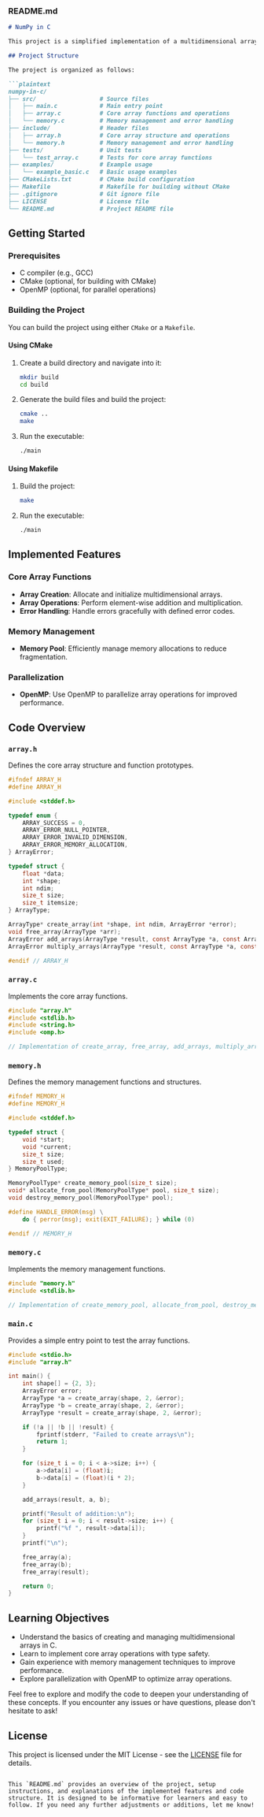 ### README.md

```markdown
# NumPy in C

This project is a simplified implementation of a multidimensional array library in C, inspired by NumPy. The goal is to provide a learning experience for implementing core functionalities of array operations and memory management in C, with a focus on type safety and basic parallelization using OpenMP.

## Project Structure

The project is organized as follows:

```plaintext
numpy-in-c/
├── src/                  # Source files
│   ├── main.c            # Main entry point
│   ├── array.c           # Core array functions and operations
│   └── memory.c          # Memory management and error handling
├── include/              # Header files
│   ├── array.h           # Core array structure and operations
│   └── memory.h          # Memory management and error handling
├── tests/                # Unit tests
│   └── test_array.c      # Tests for core array functions
├── examples/             # Example usage
│   └── example_basic.c   # Basic usage examples
├── CMakeLists.txt        # CMake build configuration
├── Makefile              # Makefile for building without CMake
├── .gitignore            # Git ignore file
├── LICENSE               # License file
└── README.md             # Project README file
```

## Getting Started

### Prerequisites

- C compiler (e.g., GCC)
- CMake (optional, for building with CMake)
- OpenMP (optional, for parallel operations)

### Building the Project

You can build the project using either `CMake` or a `Makefile`.

#### Using CMake

1. Create a build directory and navigate into it:
    ```sh
    mkdir build
    cd build
    ```

2. Generate the build files and build the project:
    ```sh
    cmake ..
    make
    ```

3. Run the executable:
    ```sh
    ./main
    ```

#### Using Makefile

1. Build the project:
    ```sh
    make
    ```

2. Run the executable:
    ```sh
    ./main
    ```

## Implemented Features

### Core Array Functions

- **Array Creation**: Allocate and initialize multidimensional arrays.
- **Array Operations**: Perform element-wise addition and multiplication.
- **Error Handling**: Handle errors gracefully with defined error codes.

### Memory Management

- **Memory Pool**: Efficiently manage memory allocations to reduce fragmentation.

### Parallelization

- **OpenMP**: Use OpenMP to parallelize array operations for improved performance.

## Code Overview

### `array.h`

Defines the core array structure and function prototypes.

```c
#ifndef ARRAY_H
#define ARRAY_H

#include <stddef.h>

typedef enum {
    ARRAY_SUCCESS = 0,
    ARRAY_ERROR_NULL_POINTER,
    ARRAY_ERROR_INVALID_DIMENSION,
    ARRAY_ERROR_MEMORY_ALLOCATION,
} ArrayError;

typedef struct {
    float *data;
    int *shape;
    int ndim;
    size_t size;
    size_t itemsize;
} ArrayType;

ArrayType* create_array(int *shape, int ndim, ArrayError *error);
void free_array(ArrayType *arr);
ArrayError add_arrays(ArrayType *result, const ArrayType *a, const ArrayType *b);
ArrayError multiply_arrays(ArrayType *result, const ArrayType *a, const ArrayType *b);

#endif // ARRAY_H
```

### `array.c`

Implements the core array functions.

```c
#include "array.h"
#include <stdlib.h>
#include <string.h>
#include <omp.h>

// Implementation of create_array, free_array, add_arrays, multiply_arrays...
```

### `memory.h`

Defines the memory management functions and structures.

```c
#ifndef MEMORY_H
#define MEMORY_H

#include <stddef.h>

typedef struct {
    void *start;
    void *current;
    size_t size;
    size_t used;
} MemoryPoolType;

MemoryPoolType* create_memory_pool(size_t size);
void* allocate_from_pool(MemoryPoolType* pool, size_t size);
void destroy_memory_pool(MemoryPoolType* pool);

#define HANDLE_ERROR(msg) \
    do { perror(msg); exit(EXIT_FAILURE); } while (0)

#endif // MEMORY_H
```

### `memory.c`

Implements the memory management functions.

```c
#include "memory.h"
#include <stdlib.h>

// Implementation of create_memory_pool, allocate_from_pool, destroy_memory_pool...
```

### `main.c`

Provides a simple entry point to test the array functions.

```c
#include <stdio.h>
#include "array.h"

int main() {
    int shape[] = {2, 3};
    ArrayError error;
    ArrayType *a = create_array(shape, 2, &error);
    ArrayType *b = create_array(shape, 2, &error);
    ArrayType *result = create_array(shape, 2, &error);

    if (!a || !b || !result) {
        fprintf(stderr, "Failed to create arrays\n");
        return 1;
    }

    for (size_t i = 0; i < a->size; i++) {
        a->data[i] = (float)i;
        b->data[i] = (float)(i * 2);
    }

    add_arrays(result, a, b);

    printf("Result of addition:\n");
    for (size_t i = 0; i < result->size; i++) {
        printf("%f ", result->data[i]);
    }
    printf("\n");

    free_array(a);
    free_array(b);
    free_array(result);

    return 0;
}
```

## Learning Objectives

- Understand the basics of creating and managing multidimensional arrays in C.
- Learn to implement core array operations with type safety.
- Gain experience with memory management techniques to improve performance.
- Explore parallelization with OpenMP to optimize array operations.

Feel free to explore and modify the code to deepen your understanding of these concepts. If you encounter any issues or have questions, please don't hesitate to ask!

## License

This project is licensed under the MIT License - see the [LICENSE](LICENSE) file for details.
```

This `README.md` provides an overview of the project, setup instructions, and explanations of the implemented features and code structure. It is designed to be informative for learners and easy to follow. If you need any further adjustments or additions, let me know!